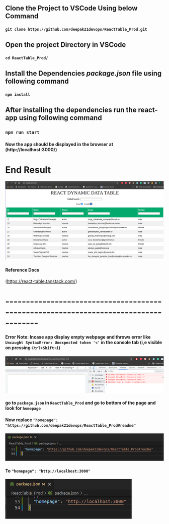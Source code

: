 ## Clone the Project to VSCode Using below Command

#### `git clone https://github.com/deepak21devops/ReactTable_Prod.git`

## Open the project Directory in VSCode

#### `cd ReactTable_Prod/`

## Install the Dependencies *package.json* file using following command
#### `npm install`

## After installing the dependencies run the react-app using following command

### `npm run start`

#### Now the app should be displayed in the browser at (http://localhost:3000/)

# End Result

![Error Message](https://github.com/deepak21devops/ReactTable_Prod/blob/main/finalResult.png)

#### Reference Docs
(https://react-table.tanstack.com/)




# ------------------------------------------------------------------------------------


#### Error Note: Incase app display empty webpage and throws error like `Uncaught SyntaxError: Unexpected token '<'` in the console tab (i,e visible on pressing `Ctrl+Shift+i`)  

![Error Message](https://github.com/deepak21devops/ReactTable_Prod/blob/main/Error_1.png)


#### go to `package.json` in `ReactTable_Prod` and go to bottom of the page and look for `homepage`

#### Now replace  `"homepage": "https://github.com/deepak21devops/ReactTable_Prod#readme"`

![Before Error](https://github.com/deepak21devops/ReactTable_Prod/blob/main/before.png)

#### To `"homepage": "http://localhost:3000"`
![After Error](https://github.com/deepak21devops/ReactTable_Prod/blob/main/After.png)






